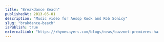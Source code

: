 ```yaml
---
title: "Breakdance Beach"
publishedAt: 2013-05-01
description: "Music video for Aesop Rock and Rob Sonicy"
slug: "brakdance-beach"
isPublish: true
externalLink: "https://rhymesayers.com/blogs/news/buzznet-premieres-hail-mary-mallon-video-for-breakdance-beach-announce-new-tour-dates"
---
```

